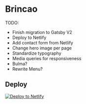 # Brincao

TODO:

- Finish migration to Gatsby V2
- Deploy to Netlify
- Add contact form from Netlify
- Change hero image per page
- Standardize typography
- Media queries for responsiveness
- Bulma?
- Rewrite Menu?

## Deploy

[![Deploy to Netlify](https://www.netlify.com/img/deploy/button.svg)](https://app.netlify.com/start/deploy?repository=https://github.com/gatsbyjs/gatsby-starter-default)
